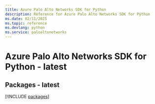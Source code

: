 ```yaml
---
title: Azure Palo Alto Networks SDK for Python
description: Reference for Azure Palo Alto Networks SDK for Python
ms.date: 02/11/2025
ms.topic: reference
ms.devlang: python
ms.service: paloaltonetworks
---
```

# Azure Palo Alto Networks SDK for Python - latest
## Packages - latest
[!INCLUDE [packages](palo-alto-networks-index.md)]